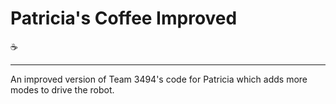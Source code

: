 # Patricia's Coffee Improved

:coffee:

---
An improved version of Team 3494's code for Patricia which adds more modes to drive the robot.
